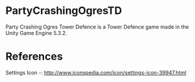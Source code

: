 # PartyCrashingOgresTD
Party Crashing Ogres Tower Defence is a Tower Defence game made in the Unity Game Engine 5.3.2.


# References

Settings Icon -: http://www.iconspedia.com/icon/settings-icon-39947.html

